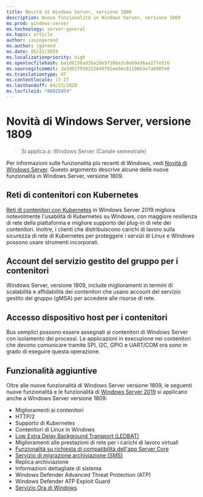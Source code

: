 ```yaml
---
title: Novità di Windows Server, versione 1809
description: Nuove funzionalità in Windows Server, versione 1809
ms.prod: windows-server
ms.technology: server-general
ms.topic: article
author: jasongerend
ms.author: jgerend
ms.date: 05/21/2019
ms.localizationpriority: high
ms.openlocfilehash: ba1d6156ad3ba20e5f166a3c0eb9a36aa1ffe516
ms.sourcegitcommit: 3a3d62f938322849f81ee9ec01186b3e7ab90fe0
ms.translationtype: HT
ms.contentlocale: it-IT
ms.lasthandoff: 04/23/2020
ms.locfileid: "80825954"
---
```

# <a name="whats-new-in-windows-server-version-1809"></a>Novità di Windows Server, versione 1809

>Si applica a: Windows Server (Canale semestrale)

Per informazioni sulle funzionalità più recenti di Windows, vedi [Novità di Windows Server](whats-new-in-windows-server.md). Questo argomento descrive alcune delle nuove funzionalità in Windows Server, versione 1809.

## <a name="container-networking-with-kubernetes"></a>Reti di contenitori con Kubernetes

[Reti di contenitori con Kubernetes](https://docs.microsoft.com/windows-server/networking/sdn/technologies/containers/container-networking-overview) in Windows Server 2019 migliora notevolmente l'usabilità di Kubernetes su Windows, con maggiore resilienza di rete della piattaforma e migliore supporto dei plug-in di rete dei contenitori. Inoltre, i clienti che distribuiscono carichi di lavoro sulla sicurezza di rete di Kubernetes per proteggere i servizi di Linux e Windows possono usare strumenti incorporati.

## <a name="group-managed-service-accounts-for-containers"></a>Account del servizio gestito del gruppo per i contenitori

Windows Server, versione 1809, include miglioramenti in termini di scalabilità e affidabilità dei contenitori che usano account del servizio gestito del gruppo (gMSA) per accedere alle risorse di rete. 

## <a name="host-device-access-for-containers"></a>Accesso dispositivo host per i contenitori

Bus semplici possono essere assegnati ai contenitori di Windows Server con isolamento dei processi. Le applicazioni in esecuzione nei contenitori che devono comunicare tramite SPI, I2C, GPIO e UART/COM ora sono in grado di eseguire questa operazione.

## <a name="additional-features"></a>Funzionalità aggiuntive
Oltre alle nuove funzionalità di Windows Server versione 1809, le seguenti nuove funzionalità e le funzionalità di [Windows Server 2019](../get-started-19/get-started-19.md) si applicano anche a Windows Server versione 1809:

* Miglioramenti ai contenitori
* HTTP/2
* Supporto di Kubernetes
* Contenitori di Linux in Windows
* [Low Extra Delay Background Transport (LEDBAT)](https://blogs.technet.microsoft.com/networking/2018/07/25/ledbat/)
* Miglioramenti alle prestazioni di rete per i carichi di lavoro virtuali
* [Funzionalità su richiesta di compatibilità dell'app Server Core](https://docs.microsoft.com/windows-server/get-started-19/install-fod-19)
* [Servizio di migrazione archiviazione (SMS)](../storage/whats-new-in-storage.md#storage-spaces-direct)
* Replica archiviazione
* Informazioni dettagliate di sistema 
* Windows Defender Advanced Threat Protection (ATP)
* Windows Defender ATP Exploit Guard
* [Servizio Ora di Windows](https://docs.microsoft.com/windows-server/networking/windows-time-service/insider-preview)

